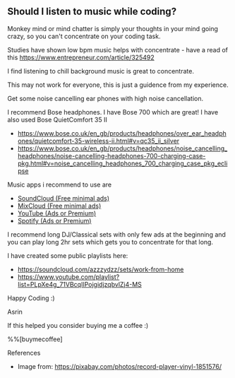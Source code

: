 ## Should I listen to music while coding?

Monkey mind or mind chatter is simply your thoughts in your mind going crazy, so you can't concentrate on your coding task.

Studies have shown low bpm music helps with concentrate - have a read of this https://www.entrepreneur.com/article/325492

I find listening to chill background music is great to concentrate. 

This may not work for everyone, this is just a guidence from my experience.

Get some noise cancelling ear phones with high noise cancellation.

I recommend Bose headphones. I have Bose 700 which are great! I have also used Bose QuietComfort 35 II
- https://www.bose.co.uk/en_gb/products/headphones/over_ear_headphones/quietcomfort-35-wireless-ii.html#v=qc35_ii_silver
- https://www.bose.co.uk/en_gb/products/headphones/noise_cancelling_headphones/noise-cancelling-headphones-700-charging-case-pkg.html#v=noise_cancelling_headphones_700_charging_case_pkg_eclipse

Music apps i recommend to use are

- [SoundCloud (Free minimal ads)](https://soundcloud.com/discover) 
- [MixCloud (Free minimal ads)](https://www.mixcloud.com/) 
- [YouTube (Ads or Premium)](https://www.youtube.com/) 
- [Spotify (Ads or Premium)](https://www.spotify.com/) 

I recommend long DJ/Classical sets with only few ads at the beginning and you can play long 2hr sets which gets you to concentrate for that long.

I have created some public playlists here:

- https://soundcloud.com/azzzydzz/sets/work-from-home
- https://www.youtube.com/playlist?list=PLpXe4g_71VBcqIIPojgidjzqbvlZj4-MS

Happy Coding :)

Asrin

If this helped you consider buying me a coffee :)

%%[buymecoffee]

References
- Image from: https://pixabay.com/photos/record-player-vinyl-1851576/
